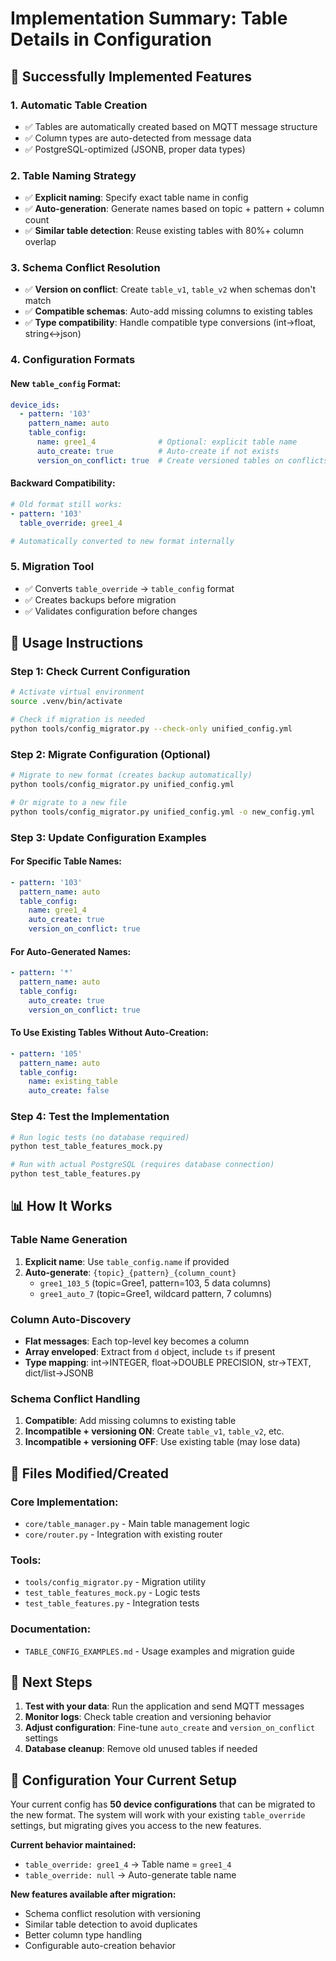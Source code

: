 # Implementation Summary: Table Details in Configuration

## 🎉 Successfully Implemented Features

### 1. **Automatic Table Creation**
- ✅ Tables are automatically created based on MQTT message structure
- ✅ Column types are auto-detected from message data
- ✅ PostgreSQL-optimized (JSONB, proper data types)

### 2. **Table Naming Strategy**
- ✅ **Explicit naming**: Specify exact table name in config
- ✅ **Auto-generation**: Generate names based on topic + pattern + column count
- ✅ **Similar table detection**: Reuse existing tables with 80%+ column overlap

### 3. **Schema Conflict Resolution**
- ✅ **Version on conflict**: Create `table_v1`, `table_v2` when schemas don't match
- ✅ **Compatible schemas**: Auto-add missing columns to existing tables
- ✅ **Type compatibility**: Handle compatible type conversions (int→float, string↔json)

### 4. **Configuration Formats**

#### New `table_config` Format:
```yaml
device_ids:
  - pattern: '103'
    pattern_name: auto
    table_config:
      name: gree1_4              # Optional: explicit table name
      auto_create: true          # Auto-create if not exists
      version_on_conflict: true  # Create versioned tables on conflicts
```

#### Backward Compatibility:
```yaml
# Old format still works:
- pattern: '103'
  table_override: gree1_4

# Automatically converted to new format internally
```

### 5. **Migration Tool**
- ✅ Converts `table_override` → `table_config` format
- ✅ Creates backups before migration
- ✅ Validates configuration before changes

## 🚀 Usage Instructions

### Step 1: Check Current Configuration
```bash
# Activate virtual environment
source .venv/bin/activate

# Check if migration is needed
python tools/config_migrator.py --check-only unified_config.yml
```

### Step 2: Migrate Configuration (Optional)
```bash
# Migrate to new format (creates backup automatically)
python tools/config_migrator.py unified_config.yml

# Or migrate to a new file
python tools/config_migrator.py unified_config.yml -o new_config.yml
```

### Step 3: Update Configuration Examples

#### For Specific Table Names:
```yaml
- pattern: '103'
  pattern_name: auto
  table_config:
    name: gree1_4
    auto_create: true
    version_on_conflict: true
```

#### For Auto-Generated Names:
```yaml
- pattern: '*'
  pattern_name: auto
  table_config:
    auto_create: true
    version_on_conflict: true
```

#### To Use Existing Tables Without Auto-Creation:
```yaml
- pattern: '105'
  pattern_name: auto
  table_config:
    name: existing_table
    auto_create: false
```

### Step 4: Test the Implementation
```bash
# Run logic tests (no database required)
python test_table_features_mock.py

# Run with actual PostgreSQL (requires database connection)
python test_table_features.py
```

## 📊 How It Works

### Table Name Generation
1. **Explicit name**: Use `table_config.name` if provided
2. **Auto-generate**: `{topic}_{pattern}_{column_count}`
   - `gree1_103_5` (topic=Gree1, pattern=103, 5 data columns)
   - `gree1_auto_7` (topic=Gree1, wildcard pattern, 7 columns)

### Column Auto-Discovery
- **Flat messages**: Each top-level key becomes a column
- **Array enveloped**: Extract from `d` object, include `ts` if present
- **Type mapping**: int→INTEGER, float→DOUBLE PRECISION, str→TEXT, dict/list→JSONB

### Schema Conflict Handling
1. **Compatible**: Add missing columns to existing table
2. **Incompatible + versioning ON**: Create `table_v1`, `table_v2`, etc.
3. **Incompatible + versioning OFF**: Use existing table (may lose data)

## 🔧 Files Modified/Created

### Core Implementation:
- `core/table_manager.py` - Main table management logic
- `core/router.py` - Integration with existing router

### Tools:
- `tools/config_migrator.py` - Migration utility
- `test_table_features_mock.py` - Logic tests
- `test_table_features.py` - Integration tests

### Documentation:
- `TABLE_CONFIG_EXAMPLES.md` - Usage examples and migration guide

## 🎯 Next Steps

1. **Test with your data**: Run the application and send MQTT messages
2. **Monitor logs**: Check table creation and versioning behavior
3. **Adjust configuration**: Fine-tune `auto_create` and `version_on_conflict` settings
4. **Database cleanup**: Remove old unused tables if needed

## 🔧 Configuration Your Current Setup

Your current config has **50 device configurations** that can be migrated to the new format. The system will work with your existing `table_override` settings, but migrating gives you access to the new features.

**Current behavior maintained:**
- `table_override: gree1_4` → Table name = `gree1_4`
- `table_override: null` → Auto-generate table name

**New features available after migration:**
- Schema conflict resolution with versioning
- Similar table detection to avoid duplicates
- Better column type handling
- Configurable auto-creation behavior
